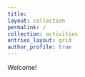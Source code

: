 ```yaml
---
title: 
layout: collection
permalink: /
collection: activities
entries_layout: grid
author_profile: true
---
```



Welcome!